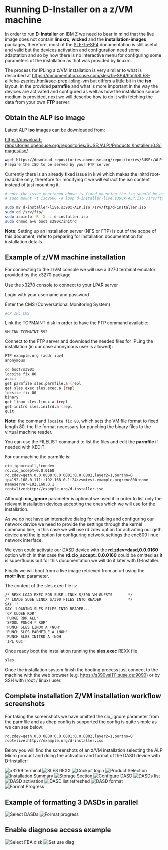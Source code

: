# Running D-Installer on a z/VM machine

In order to run **D-Installer** on IBM Z we need to bear in mind that the live image does not contain **linuxrc**, **wicked** and the **installation-images** packages, therefore, most of the [SLE-15-SP4](https://documentation.suse.com/sles/15-SP4/html/SLES-all/cha-zseries.html) documentation is still useful and valid but the devices activation and configuration need some adaptation and so by now there is no interactive menu for configuring some parameters of the installation as that was provided by linuxrc.

The process for IPLing a z/VM installation is very similar to what is described at https://documentation.suse.com/sles/15-SP4/html/SLES-all/cha-zseries.html#sec-prep-ipling-vm but differs a little bit in the **iso** layout, in the provided **parmfile** and what is more important in the way the devices are activated and configured as well as how the installation source medium is provided, next we will describe how to do it with fetching the data from your own **FTP** server:

## Obtain the ALP iso image

Latest ALP **iso** images can be downloaded from:

https://download-repositories.opensuse.org/repositories/SUSE:/ALP:/Products:/Installer:/0.8/images/iso/

```bash
wget https://download-repositories.opensuse.org/repositories/SUSE:/ALP:/Products:/Installer:/0.8/images/iso/d-installer-live.s390x-ALP.iso
Prepare the ISO to be served by your FTP server
```

Currently there is an already fixed issue in kiwi which makes the initrd root-readable only, therefore for modifying it we will extract the iso content instead of just mounting it.

```bash
# once the issue mentioned above is fixed mounting the iso should be enough
# sudo mount -t iso9660 -o loop d-installer-live.s390x-ALP.iso /srv/ftp

sudo mv d-installer-live.s390x-ALP.iso /srv/ftp/d-installer.iso
sudo cd /srv/ftp/
sudo isoinfo -R -X -i d-installer.iso
sudo chmod a+u boot s390x/initrd 
```

**Note:** Setting up an installation server (NFS or FTP) is out of the scope of this document, refer to preparing for installation documentation for installation details.

## Example of z/VM machine installation

For connecting to the z/VM console we will use a 3270 terminal emulator provided by the x3270 package

Use the x3270 console to connect to your LPAR server

Login with your username and password

Enter the CMS (Conversational Monitoring System)
```bash
#CP IPL CMS
```

Link the TCPMAINT disk in order to have the FTP command available:

```
VMLINK TCPMAINT 592
```

Connect to the FTP server and download the needed files for IPLing the installation (in our case anonymous user is allowed):

```bash
FTP example.org (addr ipv4 
anonymous 

cd boot/s390x
locsite fix 80
ascii
get parmfile sles.parmfile.a (repl
get sles.exec sles.exec.a (repl
locsite fix 80
binary
get linux sles.linux.a (repl 
get initrd sles.initrd.a (repl 
quit
```

**Note:** the command `locsite fix 80`, which sets the VM file format to fixed length 80, the file format necessary for punching the binary files to the virtual machine reader.

You can use the FILELIST command to list the files and edit the **parmfile** if needed with XEDIT.

For our machine the parmfile is:

```txt
cio_ignore=all,!condev
rd.cio_accept=0.0.0160
rd.zdev=qeth,0.0.0800:0.0.0801:0.0.0802,layer2=1,portno=0
ip=192.168.0.111::192.168.0.1:24:zvmtest.example.org:enc800:none
nameserver=192.168.0.1
root=live:http://example.org/d-installer.iso
```

Although **cio_ignore** parameter is optional we used it in order to list only the relevant installation devices accepting the ones which we will use for the installation. 

As we do not have an interactive dialog for enabling and configuring our network device we need to provide the settings through the kernel command line, in this case we will use rd.zdev option for activating our qeth device and the ip option for configuring network settings the enc800 linux network interface.

We even could activate our DASD device with the **rd.zdev=dasd,0.0.0160** option which in that case the **rd.cio_accept=0.0.0160** could be omitted as it is superfluous but for this documentation we will do it later with D-Installer.

Finally we will boot from a live image retrieved from an url using the **root=live:<url>** parameter.
  
The content of the sles.exec file is:

```txt
/* REXX LOAD EXEC FOR SUSE LINUX S/390 VM GUESTS       */
/* LOADS SUSE LINUX S/390 FILES INTO READER            */
SAY ''                                                   
SAY 'LOADING SLES FILES INTO READER...'                  
'CP CLOSE RDR'                                           
'PURGE RDR ALL'                                          
'SPOOL PUNCH * RDR'                                      
'PUNCH SLES LINUX A (NOH'                                
'PUNCH SLES PARMFILE A (NOH'                             
'PUNCH SLES INITRD A (NOH'                               
'IPL 00C'                                                
```

Once ready boot the installation running the **sles.exec** REXX file

```bash
sles
```

Once the installation system finish the booting process just connect to the machine with the web browser (e.g. https://s390vsl111.suse.de:9090) or by SSH with (root / linux) user.

## Complete installation Z/VM installation workflow screenshots

For taking the screenshots we have omitted the cio_ignore parameter from the parmfile and as dhcp config is supported the config is quite simple as we can see below:
```txt
rd.zdev=qeth,0.0.0800:0.0.0801:0.0.0802,layer2=1,portno=0
root=live:http://example.org/d-installer.iso
```

Below you will find the screenshots of an z/VM installation selecting the ALP Micro product and doing the activation and format of the DASD device with D-Installer:

![x3269 terminal](https://user-images.githubusercontent.com/7056681/228835939-f6f5f9c8-e81c-4fe7-ac3d-2c6f2590e2cd.png)
![SLES REXX ](https://user-images.githubusercontent.com/7056681/228842954-2ab59682-b82e-4759-9c1e-3e8575947b09.png)
![Cockpit login](https://user-images.githubusercontent.com/7056681/228842974-8c1f4ea5-8165-4bb9-9e8b-51a39e89f321.png)
![Product Selection](https://user-images.githubusercontent.com/7056681/228847895-38e900c3-f20d-40ca-9def-90d7ca547947.png)
![Installation Summary](https://user-images.githubusercontent.com/7056681/228847915-701d5d80-0218-4986-8456-813b1461080a.png)
![Storage Section](https://user-images.githubusercontent.com/7056681/228847920-306d72ee-6be1-42eb-8a6d-beac593e44ab.png)
![Configure DASD](https://user-images.githubusercontent.com/7056681/228848927-63ba80d9-b607-4536-bd96-4de2942f2495.png)
![DASDs list](https://user-images.githubusercontent.com/7056681/228842819-eb8261f1-040e-45d7-b299-80b67cf05615.png)
![DASD activation](https://user-images.githubusercontent.com/7056681/228842827-5b73a37a-4576-408e-90a4-0250b1ce2fc1.png)
![DASD list refreshed](https://user-images.githubusercontent.com/7056681/228842840-88104726-f640-40cc-af99-7948bed68f42.png)
![DASD format](https://user-images.githubusercontent.com/7056681/228846800-6e31ec83-b0d5-4bb2-9fb3-315a1ab12198.png)
![Format Progress](https://user-images.githubusercontent.com/7056681/228849469-b0a43d9b-62b0-4c77-aa99-a4f8f5b0ca02.png)

## Example of formatting 3 DASDs in parallel

![Select DASDs](https://user-images.githubusercontent.com/7056681/228841345-d22260f5-f3a9-4a92-a3b5-526880449a34.png)
![Format progress](https://user-images.githubusercontent.com/7056681/228841358-69ae66f4-f05c-48ba-b047-b24c8aca843a.png)

## Enable diagnose access example

![Select FBA disk](https://user-images.githubusercontent.com/7056681/228841751-b5b37538-7d51-4a0a-9b97-4f2efdfe9e60.png)
![Set use diag](https://user-images.githubusercontent.com/7056681/228841761-dec26714-30b2-4c9a-aaed-0e449698c74b.png)

